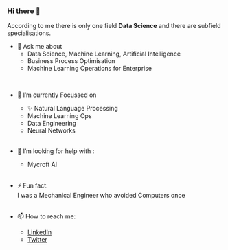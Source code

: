 ### Hi there 👋

According to me there is only one field __Data Science__ and there are subfield specialisations.

- 💬 Ask me about 
  - Data Science, Machine Learning, Artificial Intelligence
  - Business Process Optimisation
  - Machine Learning Operations for Enterprise

<br>

- 🌱 I’m currently Focussed on<br>
  - ✨ Natural Language Processing
  - Machine Learning Ops 
  - Data Engineering
  - Neural Networks
<br><br>

- 🤔 I’m looking for help with :
  - Mycroft AI
<br><br>
- ⚡ Fun fact: <br>
I was a Mechanical Engineer who avoided Computers once
<br><br>
- 📫 How to reach me: 
  - [LinkedIn](https://www.linkedin.com/in/kasichennupati/)
  - [Twitter](https://twitter.com/kasichennupati)

<!--
**KasiChennupati/KasiChennupati** is a ✨ _special_ ✨ repository because its `README.md` (this file) appears on your GitHub profile.

Here are some ideas to get you started:

- 🔭 I’m currently working on 
 ...
- 👯 I’m looking to collaborate on ...
- 🤔 I’m looking for help with ...
- 💬 Ask me about 
- 📫 How to reach me: 
  You can reach out/ follow me on: 
  [Linked In](https://www.linkedin.com/in/kasichennupati/)
  
- 😄 Pronouns: He/Him
- ⚡ Fun fact: 
I'm a Mechanical Engineer 
-->
